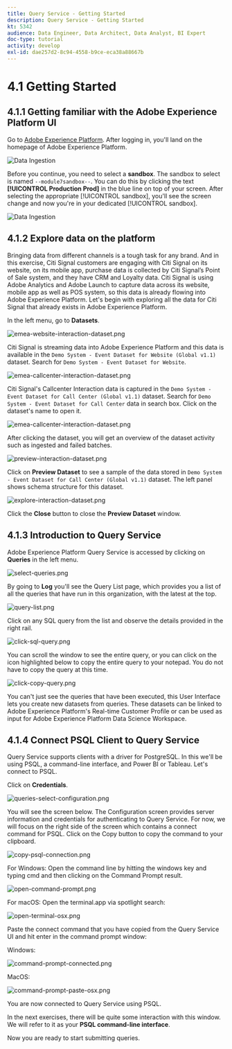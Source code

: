 ```yaml
---
title: Query Service - Getting Started
description: Query Service - Getting Started
kt: 5342
audience: Data Engineer, Data Architect, Data Analyst, BI Expert
doc-type: tutorial
activity: develop
exl-id: dae257d2-8c94-4558-b9ce-eca38a88667b
---
```

# 4.1 Getting Started

## 4.1.1 Getting familiar with the Adobe Experience Platform UI

Go to [Adobe Experience Platform](https://experience.adobe.com/platform). After logging in, you'll land on the homepage of Adobe Experience Platform.

![Data Ingestion](../module2/images/home.png)

Before you continue, you need to select a **sandbox**. The sandbox to select is named ``--module7sandbox--``. You can do this by clicking the text **[!UICONTROL Production Prod]** in the blue line on top of your screen. After selecting the appropriate [!UICONTROL sandbox], you'll see the screen change and now you're in your dedicated [!UICONTROL sandbox].

![Data Ingestion](../module2/images/sb1.png)


## 4.1.2 Explore data on the platform

Bringing data from different channels is a tough task for any brand. And in this exercise, Citi Signal customers are engaging with Citi Signal on its website, on its mobile app, purchase data is collected by Citi Signal’s Point of Sale system, and they have CRM and Loyalty data. Citi Signal is using Adobe Analytics and Adobe Launch to capture data across its website, mobile app as well as POS system, so this data is already flowing into Adobe Experience Platform. Let's begin with exploring all the data for Citi Signal that already exists in Adobe Experience Platform.

In the left menu, go to **Datasets**.

![emea-website-interaction-dataset.png](./images/emea-website-interaction-dataset.png)

Citi Signal is streaming data into Adobe Experience Platform and this data is available in the `Demo System - Event Dataset for Website (Global v1.1)` dataset. Search for `Demo System - Event Dataset for Website`.

![emea-callcenter-interaction-dataset.png](./images/emea-website-interaction-dataset1.png)

Citi Signal's Callcenter Interaction data is captured in the `Demo System - Event Dataset for Call Center (Global v1.1)` dataset. Search for `Demo System - Event Dataset for Call Center` data in search box. Click on the dataset's name to open it.

![emea-callcenter-interaction-dataset.png](./images/emea-callcenter-interaction-dataset.png)

After clicking the dataset, you will get an overview of the dataset activity such as ingested and failed batches.

![preview-interaction-dataset.png](./images/preview-interaction-dataset.png)

Click on **Preview Dataset** to see a sample of the data stored in `Demo System - Event Dataset for Call Center (Global v1.1)` dataset. The left panel shows schema structure for this dataset.

![explore-interaction-dataset.png](./images/explore-interaction-dataset.png)

Click the **Close** button to close the **Preview Dataset** window.

## 4.1.3 Introduction to Query Service

Adobe Experience Platform Query Service is accessed by clicking on **Queries** in the left menu.

![select-queries.png](./images/select-queries.png)

By going to **Log** you'll see the Query List page, which provides you a list of all the queries that have run in this organization, with the latest at the top.

![query-list.png](./images/query-list.png)

Click on any SQL query from the list and observe the details provided in the right rail.

![click-sql-query.png](./images/click-sql-query.png)

You can scroll the window to see the entire query, or you can click on the icon highlighted below to copy the entire query to your notepad. You do not have to copy the query at this time.

![click-copy-query.png](./images/click-copy-query.png)

You can't just see the queries that have been executed, this User Interface lets you create new datasets from queries. These datasets can be linked to Adobe Experience Platform's Real-time Customer Profile or can be used as input for Adobe Experience Platform Data Science Workspace.

## 4.1.4 Connect PSQL Client to Query Service

Query Service supports clients with a driver for PostgreSQL. In this we'll be using PSQL, a command-line interface, and Power BI or Tableau. Let's connect to PSQL.

Click on **Credentials**.

![queries-select-configuration.png](./images/queries-select-configuration.png)

You will see the screen below. The Configuration screen provides server information and credentials for authenticating to Query Service. For now, we will focus on the right side of the screen which contains a connect command for PSQL. Click on the Copy button to copy the command to your clipboard.

![copy-psql-connection.png](./images/copy-psql-connection.png)

For Windows: Open the command line by hitting the windows key and typing cmd  and then clicking on the Command Prompt result.

![open-command-prompt.png](./images/open-command-prompt.png)

For macOS: Open the terminal.app via spotlight search:

![open-terminal-osx.png](./images/open-terminal-osx.png)

Paste the connect command that you have copied from the Query Service UI and hit enter in the command prompt window:

Windows:

![command-prompt-connected.png](./images/command-prompt-connected.png)

MacOS:

![command-prompt-paste-osx.png](./images/command-prompt-paste-osx.png)

You are now connected to Query Service using PSQL.

In the next exercises, there will be quite some interaction with this window. We will refer to it as your **PSQL command-line interface**.

Now you are ready to start submitting queries.
